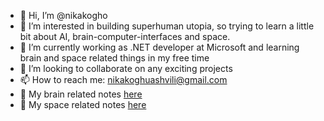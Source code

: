 - 👋 Hi, I’m @nikakogho
- 👀 I’m interested in building superhuman utopia, so trying to learn a little bit about AI, brain-computer-interfaces and space.
- 🌱 I’m currently working as .NET developer at Microsoft and learning brain and space related things in my free time
- 💞️ I’m looking to collaborate on any exciting projects
- 📫 How to reach me: nikakoghuashvili@gmail.com
- 🧠 My brain related notes [here](https://publish.obsidian.md/nikakogho-neuroscience/Home)
- 🚀 My space related notes [here](https://publish.obsidian.md/nikakogho-space/Home)
